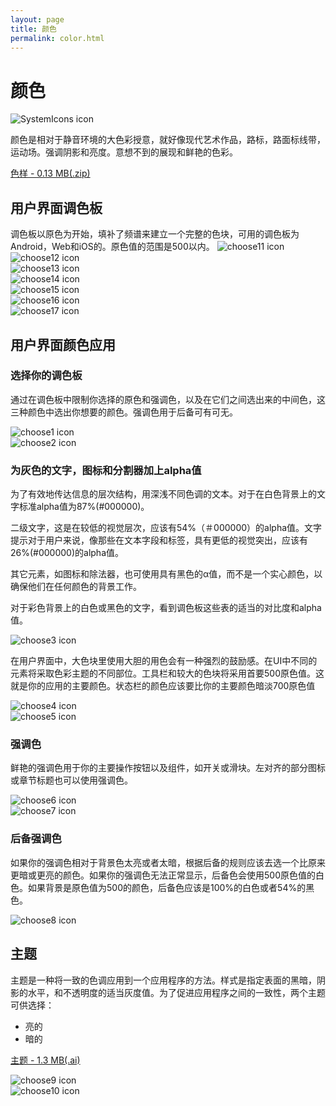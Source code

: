 ```yaml
---
layout: page
title: 颜色
permalink: color.html
---
```

  
# 颜色
  
![SystemIcons icon](images/style-color-colorstory-01_large_xhdpi.png)   
  
颜色是相对于静音环境的大色彩授意，就好像现代艺术作品，路标，路面标线带，运动场。强调阴影和亮度。意想不到的展现和鲜艳的色彩。

[色样 - 0.13 MB(.zip)](http://materialdesign.qiniudn.com/downloads/color_swatches.zip)      
  
## 用户界面调色板
  
调色板以原色为开始，填补了频谱来建立一个完整的色块，可用的调色板为Android，Web和iOS的。原色值的范围是500以内。
![choose11 icon](images/style-color-palette-1.png)  
![choose12 icon](images/style-color-palette-2.png)    
![choose13 icon](images/style-color-palette-3.png)  
![choose14 icon](images/style-color-palette-4.png)  
![choose15 icon](images/style-color-palette-5.png)  
![choose16 icon](images/style-color-palette-6.png)  
![choose17 icon](images/style-color-palette-7.png)  
    
## 用户界面颜色应用
  
### 选择你的调色板

通过在调色板中限制你选择的原色和强调色，以及在它们之间选出来的中间色，这三种颜色中选出你想要的颜色。强调色用于后备可有可无。
  
![choose1 icon](images/style-color-colorapplication-color_application-01a_large_mdpi.png)  
![choose2 icon](images/style-color-colorapplication-color_application-01b_large_mdpi.png)  
  
### 为灰色的文字，图标和分割器加上alpha值

为了有效地传达信息的层次结构，用深浅不同色调的文本。对于在白色背景上的文字标准alpha值为87%(#000000)。
  
二级文字，这是在较低的视觉层次，应该有54%（＃000000）的alpha值。文字提示对于用户来说，像那些在文本字段和标签，具有更低的视觉突出，应该有26%(#000000)的alpha值。
  
其它元素，如图标和除法器，也可使用具有黑色的α值，而不是一个实心颜色，以确保他们在任何颜色的背景工作。
  
对于彩色背景上的白色或黑色的文字，看到调色板这些表的适当的对比度和alpha值。
  
![choose3 icon](images/style-color-colorapplication-color_application-01b_large_mdpi.png)  
  
在用户界面中，大色块里使用大胆的用色会有一种强烈的鼓励感。在UI中不同的元素将采取色彩主题的不同部位。工具栏和较大的色块将采用首要500原色值。这就是你的应用的主要颜色。状态栏的颜色应该要比你的主要颜色暗淡700原色值
   
![choose4 icon](images/style-color-colorapplication-color_application-03_large_mdpi.png)  
![choose5 icon](images/style-color-colorapplication-color_application-04_large_mdpi.png)  
  
### 强调色

鲜艳的强调色用于你的主要操作按钮以及组件，如开关或滑块。左对齐的部分图标或章节标题也可以使用强调色。
  
![choose6 icon](images/style-color-colorapplication-color_application-05_large_mdpi.png)  
![choose7 icon](images/style-color-colorapplication-color_application-08_large_mdpi.png)  
  
### 后备强调色

如果你的强调色相对于背景色太亮或者太暗，根据后备的规则应该去选一个比原来更暗或更亮的颜色。如果你的强调色无法正常显示，后备色会使用500原色值的白色。如果背景是原色值为500的颜色，后备色应该是100%的白色或者54%的黑色。
  
![choose8 icon](images/style-color-colorapplication-color_application-04_large_mdpi.png)  
  
## 主题
  
主题是一种将一致的色调应用到一个应用程序的方法。样式是指定表面的黑暗，阴影的水平，和不透明度的适当灰度值。为了促进应用程序之间的一致性，两个主题可供选择：
- 亮的  
- 暗的  

[主题 - 1.3 MB(.ai)](http://materialdesign.qiniudn.com/downloads/stickersheet_uielements.ai)   
  
![choose9 icon](images/Style-Color-Themes-theme-01_large_mdpi.png)    
![choose10 icon](images/Style-Color-Themes-theme-02_large_mdpi.png)    






